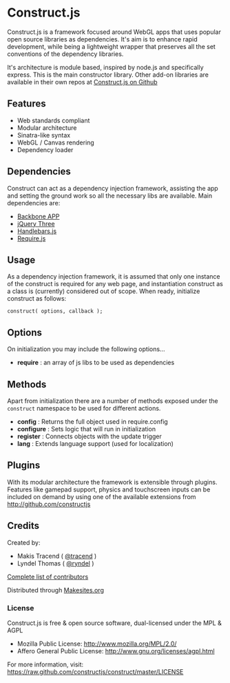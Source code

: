 # Construct.js

Construct.js is a framework  focused around WebGL apps that uses popular open source libraries as dependencies. It's aim is to enhance rapid development, while being a lightweight wrapper that preserves all the set conventions of the dependency libraries.

It's architecture is module based, inspired by node.js and specifically express. This is the main constructor library. Other add-on libraries are available in their own repos at [Construct.js on Github](http://github.com/constructjs)


## Features

* Web standards compliant
* Modular architecture
* Sinatra-like syntax
* WebGL / Canvas rendering
* Dependency loader


## Dependencies

Construct can act as a dependency injection framework, assisting the app and setting the ground work so all the necessary libs are available. Main dependencies are:

* [Backbone APP](http://github.com/makesites/backbone-app)
* [jQuery Three](http://github.com/makesites/jquery-three)
* [Handlebars.js](http://github.com/wycats/handlebars.js)
* [Require.js](https://github.com/jrburke/requirejs)


## Usage

As a dependency injection framework, it is assumed that only one instance of the construct is required for any web page, and instantiation construct as a class is (currently) considered out of scope. When ready, initialize construct as follows:
```
construct( options, callback );
```

## Options

On initialization you may include the following options...

* **require** : an array of js libs to be used as dependencies


## Methods

Apart from initialization there are a number of methods exposed under the ```construct``` namespace to be used for different actions.

* **config** : Returns the full object used in require.config
* **configure** : Sets logic that will run in initialization
* **register** : Connects objects with the update trigger
* **lang** : Extends language support (used for localization)


## Plugins

With its modular architecture the framework is extensible through plugins. Features like gamepad support, physics and touchscreen inputs can be included on demand by using one of the available extensions from http://github.com/constructjs



## Credits

Created by:
* Makis Tracend ( [@tracend](http://github.com/tracend) )
* Lyndel Thomas ( [@ryndel](http://github.com/ryndel) )

[Complete list of contributors](https://github.com/constructjs/construct/graphs/contributors)


Distributed through [Makesites.org](http://makesites.org)

### License

Construct.js is free & open source software, dual-licensed under the MPL & AGPL

* Mozilla Public License: http://www.mozilla.org/MPL/2.0/
* Affero General Public License: http://www.gnu.org/licenses/agpl.html

For more information, visit: https://raw.github.com/constructjs/construct/master/LICENSE
